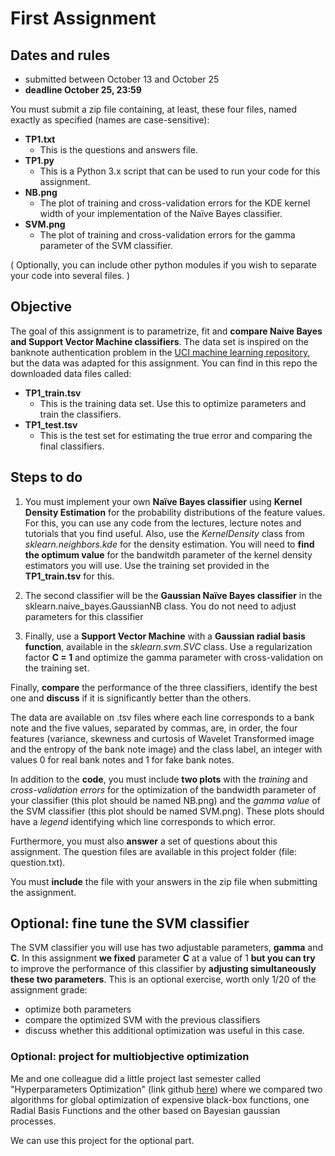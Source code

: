 # First Assignment

## Dates and rules

- submitted between October 13 and October 25
- **deadline October 25, 23:59**

You must submit a zip file containing, at least, these four files, named exactly as specified (names are case-sensitive):

* **TP1.txt**
    - This is the questions and answers file.
* **TP1.py**
    - This is a Python 3.x script that can be used to run your code for this assignment.
* **NB.png**
    - The plot of training and cross-validation errors for the KDE kernel width of your implementation of the Naïve Bayes classifier.
* **SVM.png**
    - The plot of training and cross-validation errors for the gamma parameter of the SVM classifier.

( Optionally, you can include other python modules if you wish to separate your code into several files. )

## Objective

The goal of this assignment is to parametrize, fit and **compare Naive Bayes and Support Vector Machine classifiers**. The data set is inspired on the banknote authentication problem in the [UCI machine learning repository](https://archive.ics.uci.edu/ml/datasets/banknote+authentication), but the data was adapted for this assignment. You can find in this repo the downloaded data files called:

* **TP1_train.tsv**
    - This is the training data set. Use this to optimize parameters and train the classifiers.
* **TP1_test.tsv**
    - This is the test set for estimating the true error and comparing the final classifiers.

## Steps to do

1) You must implement your own **Naïve Bayes classifier** using **Kernel Density Estimation** for the probability distributions of the feature values. For this, you can use any code from the lectures, lecture notes and tutorials that you find useful. Also, use the _KernelDensity_ class from _sklearn.neighbors.kde_ for the density estimation.
You will need to **find the optimum value** for the bandwitdh parameter of the kernel density estimators you will use. Use the training set provided in the **TP1_train.tsv** for this.

2) The second classifier will be the **Gaussian Naïve Bayes classifier** in the sklearn.naive_bayes.GaussianNB class. You do not need to adjust parameters for this classifier

3) Finally, use a **Support Vector Machine** with a **Gaussian radial basis function**, available in the _sklearn.svm.SVC_ class. Use a regularization factor **C = 1** and optimize the gamma parameter with cross-validation on the training set.

Finally, **compare** the performance of the three classifiers, identify the best one and **discuss** if it is significantly better than the others.

The data are available on .tsv files where each line corresponds to a bank note and the five values, separated by commas, are, in order, the four features (variance, skewness and curtosis of Wavelet Transformed image and the entropy of the bank note image) and the class label, an integer with values 0 for real bank notes and 1 for fake bank notes.

In addition to the **code**, you must include **two plots** with the _training_ and _cross-validation errors_ for the optimization of the bandwidth parameter of your classifier (this plot should be named NB.png) and the _gamma value_ of the SVM classifier (this plot should be named SVM.png). These plots should have a _legend_ identifying which line corresponds to which error.

Furthermore, you must also **answer** a set of questions about this assignment. The question files are available in this project folder (file: question.txt).

You must **include** the file with your answers in the zip file when submitting the assignment.

## Optional: fine tune the SVM classifier

The SVM classifier you will use has two adjustable parameters, **gamma** and **C**. In this assignment **we fixed** parameter **C** at a value of 1 **but you can try** to improve the performance of this classifier by **adjusting simultaneously these two parameters**. This is an optional exercise, worth only 1/20 of the assignment grade: 
- optimize both parameters
- compare the optimized SVM with the previous classifiers 
- discuss whether this additional optimization was useful in this case.

### Optional: project for multiobjective optimization

Me and one colleague did a little project last semester called "Hyperparameters Optimization" (link github [here](https://github.com/emanuelevivoli/Hyperparameters_Optimization)) where we compared two algorithms for global optimization of expensive black-box functions, one Radial Basis Functions and the other based on Bayesian gaussian processes.

We can use this project for the optional part.